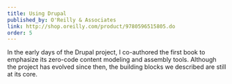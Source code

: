```yaml
---
title: Using Drupal
published_by: O'Reilly & Associates
link: http://shop.oreilly.com/product/9780596515805.do
order: 5
---
```

In the early days of the Drupal project, I co-authored the first book to emphasize its zero-code content modeling and assembly tools. Although the project has evolved since then, the building blocks we described are still at its core.
